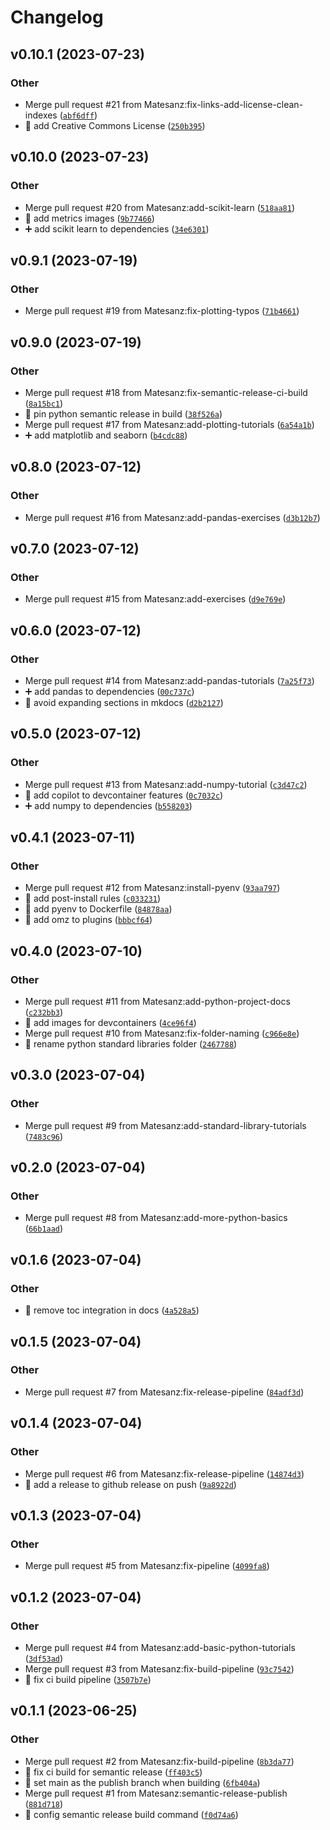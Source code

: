 # Changelog

<!--next-version-placeholder-->

## v0.10.1 (2023-07-23)

### Other

* Merge pull request #21 from Matesanz:fix-links-add-license-clean-indexes ([`abf6dff`](https://github.com/Matesanz/python-machine-learning-course/commit/abf6dffdbb21ead0fac4ec3b4f4bf1865cf3d3ba))
* 📄 add Creative Commons License ([`250b395`](https://github.com/Matesanz/python-machine-learning-course/commit/250b3954157dc9a94072aa5402c14bca28ce5b94))

## v0.10.0 (2023-07-23)

### Other

* Merge pull request #20 from Matesanz:add-scikit-learn ([`518aa81`](https://github.com/Matesanz/python-machine-learning-course/commit/518aa813de09072a64f73d915e5c2154d7d48866))
* 🍱 add metrics images ([`9b77466`](https://github.com/Matesanz/python-machine-learning-course/commit/9b77466c6d768519b9f525f4a50127cf899d6451))
* ➕ add scikit learn to dependencies ([`34e6301`](https://github.com/Matesanz/python-machine-learning-course/commit/34e6301dad3339db8d518cfcf65ee62874341989))

## v0.9.1 (2023-07-19)

### Other

* Merge pull request #19 from Matesanz:fix-plotting-typos ([`71b4661`](https://github.com/Matesanz/python-machine-learning-course/commit/71b4661b1ecb48ce52620b2658284746deb9a41e))

## v0.9.0 (2023-07-19)

### Other

* Merge pull request #18 from Matesanz:fix-semantic-release-ci-build ([`8a15bc1`](https://github.com/Matesanz/python-machine-learning-course/commit/8a15bc1905096d7043993862d141126907d3f3fa))
* 💚 pin python semantic release in build ([`38f526a`](https://github.com/Matesanz/python-machine-learning-course/commit/38f526a40f9141e85446258e78676fbe1335615a))
* Merge pull request #17 from Matesanz:add-plotting-tutorials ([`6a54a1b`](https://github.com/Matesanz/python-machine-learning-course/commit/6a54a1b140e38bad4aae2ec368bf0df75fd81076))
* ➕ add matplotlib and seaborn ([`b4cdc88`](https://github.com/Matesanz/python-machine-learning-course/commit/b4cdc88633c4dbe5f72f46c059f6245596fa7735))

## v0.8.0 (2023-07-12)

### Other

* Merge pull request #16 from Matesanz:add-pandas-exercises ([`d3b12b7`](https://github.com/Matesanz/python-machine-learning-course/commit/d3b12b7de96199ac6cf3fe445c6c7c1ae9a54e4d))

## v0.7.0 (2023-07-12)

### Other

* Merge pull request #15 from Matesanz:add-exercises ([`d9e769e`](https://github.com/Matesanz/python-machine-learning-course/commit/d9e769e4871818830bf739330826b7736550c136))

## v0.6.0 (2023-07-12)

### Other

* Merge pull request #14 from Matesanz:add-pandas-tutorials ([`7a25f73`](https://github.com/Matesanz/python-machine-learning-course/commit/7a25f73e054c906cfbeeaa5d675a26ebaa8daedc))
* ➕ add pandas to dependencies ([`00c737c`](https://github.com/Matesanz/python-machine-learning-course/commit/00c737cc44e377235d7d14879533e963cbb19a19))
* 🔧 avoid expanding sections in mkdocs ([`d2b2127`](https://github.com/Matesanz/python-machine-learning-course/commit/d2b21271cce1857fe8a48ff5afb3956bea0925ed))

## v0.5.0 (2023-07-12)

### Other

* Merge pull request #13 from Matesanz:add-numpy-tutorial ([`c3d47c2`](https://github.com/Matesanz/python-machine-learning-course/commit/c3d47c29703117b96298937502b15c85402d0f07))
* 🔧 add copilot to devcontainer features ([`0c7032c`](https://github.com/Matesanz/python-machine-learning-course/commit/0c7032c23b9e149bb36e1741bdd9476de4dca662))
* ➕ add numpy to dependencies ([`b558203`](https://github.com/Matesanz/python-machine-learning-course/commit/b558203b348ac3353d3b882097d387821cf9f7af))

## v0.4.1 (2023-07-11)

### Other

* Merge pull request #12 from Matesanz:install-pyenv ([`93aa797`](https://github.com/Matesanz/python-machine-learning-course/commit/93aa797cb09923f70b97e4c7e1e8f63dd30a36c8))
* 🔧 add post-install rules ([`c033231`](https://github.com/Matesanz/python-machine-learning-course/commit/c033231bf8aa7779508ee166f852c0a4266d0d85))
* 🔧 add pyenv to Dockerfile ([`84878aa`](https://github.com/Matesanz/python-machine-learning-course/commit/84878aa5c516056a7898861db51707361c7d7452))
* 🔧 add omz to plugins ([`bbbcf64`](https://github.com/Matesanz/python-machine-learning-course/commit/bbbcf6452c92962ae11e1ba1c0609a2d5413f372))

## v0.4.0 (2023-07-10)

### Other

* Merge pull request #11 from Matesanz:add-python-project-docs ([`c232bb3`](https://github.com/Matesanz/python-machine-learning-course/commit/c232bb3c1a2c4d48b886b997750c3aa8a9ad0532))
* 🍱 add images for devcontainers ([`4ce96f4`](https://github.com/Matesanz/python-machine-learning-course/commit/4ce96f4b10b3e2b5587d34205c7887c6040c9dc0))
* Merge pull request #10 from Matesanz:fix-folder-naming ([`c966e8e`](https://github.com/Matesanz/python-machine-learning-course/commit/c966e8e612dc7553b9140dcea59b44e3a286992f))
* 🚚 rename python standard libraries folder ([`2467788`](https://github.com/Matesanz/python-machine-learning-course/commit/24677882730263afec19cf1320ea313df608ad0f))

## v0.3.0 (2023-07-04)

### Other

* Merge pull request #9 from Matesanz:add-standard-library-tutorials ([`7483c96`](https://github.com/Matesanz/python-machine-learning-course/commit/7483c96c14a280eb6452d213ceb841a63e19b293))

## v0.2.0 (2023-07-04)

### Other

* Merge pull request #8 from Matesanz:add-more-python-basics ([`66b1aad`](https://github.com/Matesanz/python-machine-learning-course/commit/66b1aadd2d9a1ea3333f246ad84ce133e6be013b))

## v0.1.6 (2023-07-04)

### Other

* 🔧 remove toc integration in docs ([`4a528a5`](https://github.com/Matesanz/python-machine-learning-course/commit/4a528a5fed279efd05354d47a0297c39bbb30a0f))

## v0.1.5 (2023-07-04)

### Other

* Merge pull request #7 from Matesanz:fix-release-pipeline ([`84adf3d`](https://github.com/Matesanz/python-machine-learning-course/commit/84adf3de0d8ba100cf51527ba7ef3bb43a3ea67e))

## v0.1.4 (2023-07-04)

### Other

* Merge pull request #6 from Matesanz:fix-release-pipeline ([`14874d3`](https://github.com/Matesanz/python-machine-learning-course/commit/14874d3e28c9629382b7e6247e91e6d8363f6e41))
* 🔧 add a release to github release on push ([`9a8922d`](https://github.com/Matesanz/python-machine-learning-course/commit/9a8922df5546282bb7a387f611e70064a2359c88))

## v0.1.3 (2023-07-04)

### Other

* Merge pull request #5 from Matesanz:fix-pipeline ([`4099fa8`](https://github.com/Matesanz/python-machine-learning-course/commit/4099fa87ed7c2d61a2077ffe66e82dd2beab8e60))

## v0.1.2 (2023-07-04)

### Other

* Merge pull request #4 from Matesanz:add-basic-python-tutorials ([`3df53ad`](https://github.com/Matesanz/python-machine-learning-course/commit/3df53ad739f0bfb5ce13808bc58af116cb8cb78a))
* Merge pull request #3 from Matesanz:fix-build-pipeline ([`93c7542`](https://github.com/Matesanz/python-machine-learning-course/commit/93c7542d4cf5ac5e19fb70226912d82618546206))
* 💚 fix ci build pipeline ([`3507b7e`](https://github.com/Matesanz/python-machine-learning-course/commit/3507b7ecb0acc8cfe026a7f41c5dec8606378b49))

## v0.1.1 (2023-06-25)

### Other

* Merge pull request #2 from Matesanz:fix-build-pipeline ([`8b3da77`](https://github.com/Matesanz/python-machine-learning-course/commit/8b3da77b31874193bfebc05d5947ade3c8cc649a))
* 💚 fix ci build for semantic release ([`ff403c5`](https://github.com/Matesanz/python-machine-learning-course/commit/ff403c5cee02f49f056aef7baa06435130d731ec))
* 🔧 set main as the publish branch when building ([`6fb404a`](https://github.com/Matesanz/python-machine-learning-course/commit/6fb404ab2c89593907ad406593f9e5ace9c36c09))
* Merge pull request #1 from Matesanz:semantic-release-publish ([`881d718`](https://github.com/Matesanz/python-machine-learning-course/commit/881d7188c9ec627d5cb909aec7e1967d1d0f6627))
* 🔧 config semantic release build command ([`f0d74a6`](https://github.com/Matesanz/python-machine-learning-course/commit/f0d74a67713c863726d39a090d9767fa97a3fdd3))
